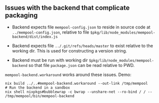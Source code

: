 ## Issues with the backend that complicate packaging

- Backend expects file `mempool-config.json` to reside in source code at
  `../mempool-config.json`, relative to file `$pkg/lib/node_modules/mempool-backend/dist/index.js`

- Backend expects file `../.git/refs/heads/master` to exist relative to the working
  dir. This is used for constructing a version string.

- Backend must be run with working dir `$pkg/lib/node_modules/mempool-backend` so
  that file `package.json` can be read relative to PWD.

`mempool-backend.workaround` works around these issues. Demo:
```shell
nix build ../..#mempool-backend.workaround --out-link /tmp/mempool
# Run the backend in a sandbox
nix shell nixpkgs#bubblewrap -c bwrap --unshare-net --ro-bind / / -- /tmp/mempool/bin/mempool-backend
```

